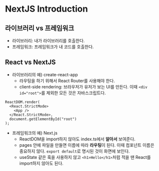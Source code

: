 # NextJS Introduction

## 라이브러리 vs 프레임워크
- 라이브러리: 내가 라이브러리를 호출한다.
- 프레임워크: 프레임워크가 내 코드를 호출한다.

## React vs NextJS
- 라이브러리의 예) create-react-app
  - 라우팅을 하기 위해서 React Router를 사용해야 한다.
  - client-side rendering: 브라우저가 유저가 보는 UI를 만든다. 이때 `<div id="root">`를 제외한 모든 것은 자바스크립트다.
```
ReactDOM.render(
  <React.StrictMode>
    <App />
  </React.StrictMode>,
  document.getElementById("root")
);
```
- 프레임워크의 예) Next.js
  - ReactDOM을 import하지 않아도 index.ts에서 **알아서** 보여준다.
  - pages 안에 파일을 만들면 이름에 따라 **라우팅**이 된다. 이때 컴포넌트 이름은 중요하지 않다. `export default`로 명시된 것이 화면에 보인다.
  - useState 같은 훅을 사용하지 않고 `<h1>Hello</h1>`처럼 적을 땐 React를 import하지 않아도 된다.
